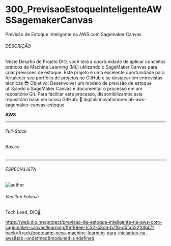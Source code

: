 # 300_PrevisaoEstoqueInteligenteAWSSagemakerCanvas
 Previsão de Estoque Inteligente na AWS com Sagemaker Canvas



###### DESCRIÇÃO

Neste Desafio de Projeto DIO, você terá a oportunidade de aplicar conceitos práticos de Machine Learning (ML) utilizando o SageMaker Canvas para criar previsões de estoque. Este projeto é uma excelente oportunidade para fortalecer seu portfólio de projetos no GitHub e se destacar em entrevistas técnicas 😎 Objetivo: Desenvolver um modelo de previsão de estoque utilizando o SageMaker Canvas e documentar o processo em um repositório Git. Para facilitar este processo, disponibilizamos este repositório base em nosso GitHub: 🔗 digitalinnovationone/lab-aws-sagemaker-canvas-estoque

**AWS**

------

###### Full-Stack

###### Básico

------

###### ESPECIALISTA

![author](https://hermes.dio.me/users/author/photos/76b931cf-84f8-4104-96fc-3610bff07431.jpg)

###### Venilton FalvoJr

Tech Lead, DIO[**](https://www.linkedin.com/in/falvojr) 



https://web.dio.me/project/previsao-de-estoque-inteligente-na-aws-com-sagemaker-canvas/learning/ffef89ee-fc32-43c6-b7f6-d5fa522f0847?back=/track/bootcamp-nexa-machine-learning-para-iniciantes-na-aws&tab=undefined&moduleId=undefined



